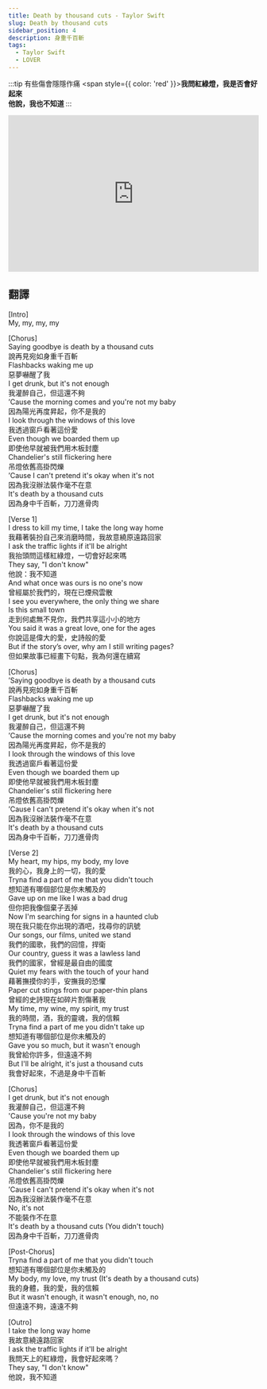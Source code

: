 ```yaml
---
title: Death by thousand cuts - Taylor Swift
slug: Death by thousand cuts
sidebar_position: 4
description: 身重千百斬
tags:
  - Taylor Swift
  - LOVER
---
```


:::tip 有些傷會隱隱作痛
<span style={{ color: 'red' }}><b>我問紅綠燈，我是否會好起來<br/>
他說，我也不知道  </b></span>
:::

<iframe width="100%" height="315" src="https://www.youtube.com/embed/GTEFSuFfgnU" title="YouTube video player" frameborder="0" allow="accelerometer; autoplay; clipboard-write; encrypted-media; gyroscope; picture-in-picture; web-share" allowfullscreen></iframe>

## 翻譯

[Intro]  
My, my, my, my  

[Chorus]  
Saying goodbye is death by a thousand cuts  
說再見宛如身重千百斬  
Flashbacks waking me up  
惡夢嚇醒了我  
I get drunk, but it's not enough  
我灌醉自己，但這還不夠  
’Cause the morning comes and you're not my baby  
因為陽光再度昇起，你不是我的  
I look through the windows of this love  
我透過窗戶看著這份愛  
Even though we boarded them up  
即使他早就被我們用木板封塵  
Chandelier's still flickering here  
吊燈依舊高掛閃爍  
’Cause I can't pretend it's okay when it's not  
因為我沒辦法裝作毫不在意  
It's death by a thousand cuts  
因為身中千百斬，刀刀進骨肉  

[Verse 1]  
I dress to kill my time, I take the long way home  
我藉著裝扮自己來消磨時間，我故意繞原遠路回家  
I ask the traffic lights if it'll be alright  
我抬頭問這樣紅綠燈，一切會好起來嗎  
They say, "I don't know"  
他說：我不知道  
And what once was ours is no one's now  
曾經屬於我們的，現在已煙飛雲散  
I see you everywhere, the only thing we share  
Is this small town  
走到何處無不見你，我們共享這小小的地方  
You said it was a great love, one for the ages  
你說這是偉大的愛，史詩般的愛  
But if the story’s over, why am I still writing pages?  
但如果故事已經畫下句點，我為何還在續寫  

[Chorus]  
’Saying goodbye is death by a thousand cuts  
說再見宛如身重千百斬  
Flashbacks waking me up  
惡夢嚇醒了我  
I get drunk, but it's not enough  
我灌醉自己，但這還不夠  
’Cause the morning comes and you're not my baby  
因為陽光再度昇起，你不是我的  
I look through the windows of this love  
我透過窗戶看著這份愛  
Even though we boarded them up  
即使他早就被我們用木板封塵  
Chandelier's still flickering here  
吊燈依舊高掛閃爍  
’Cause I can't pretend it's okay when it's not  
因為我沒辦法裝作毫不在意  
It's death by a thousand cuts  
因為身中千百斬，刀刀進骨肉 

[Verse 2]  
My heart, my hips, my body, my love  
我的心，我身上的一切，我的愛  
Tryna find a part of me that you didn't touch  
想知道有哪個部位是你未觸及的  
Gave up on me like I was a bad drug  
但你把我像個棄子丟掉  
Now I'm searching for signs in a haunted club  
現在我只能在你出現的酒吧，找尋你的訊號  
Our songs, our films, united we stand  
我們的國歌，我們的回憶，捍衛  
Our country, guess it was a lawless land  
我們的國家，曾經是最自由的國度  
Quiet my fears with the touch of your hand  
藉著撫摸你的手，安撫我的恐懼  
Paper cut stings from our paper-thin plans  
曾經的史詩現在如碎片割傷著我  
My time, my wine, my spirit, my trust  
我的時間，酒，我的靈魂，我的信賴  
Tryna find a part of me you didn't take up  
想知道有哪個部位是你未觸及的  
Gave you so much, but it wasn't enough  
我曾給你許多，但遠遠不夠  
But I'll be alright, it's just a thousand cuts  
我會好起來，不過是身中千百斬  

[Chorus]  
I get drunk, but it's not enough  
我灌醉自己，但這還不夠  
'Cause you're not my baby  
因為，你不是我的  
I look through the windows of this love  
我透著窗戶看著這份愛  
Even though we boarded them up  
即使他早就被我們用木板封塵  
Chandelier's still flickering here  
吊燈依舊高掛閃爍  
’Cause I can't pretend it's okay when it's not  
因為我沒辦法裝作毫不在意  
No, it's not  
不能裝作不在意  
It's death by a thousand cuts (You didn't touch)  
因為身中千百斬，刀刀進骨肉  

[Post-Chorus]  
Tryna find a part of me that you didn't touch  
想知道有哪個部位是你未觸及的  
My body, my love, my trust (It's death by a thousand cuts)  
我的身體，我的愛，我的信賴  
But it wasn't enough, it wasn't enough, no, no  
但遠遠不夠，遠遠不夠  

[Outro]  
I take the long way home  
我故意繞遠路回家  
I ask the traffic lights if it'll be alright  
我問天上的紅綠燈，我會好起來嗎？  
They say, "I don't know"  
他說，我不知道  
